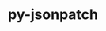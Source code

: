 ---
title: "py-jsonpatch"
layout: cache
categories: [package, develop]
meta: {"versions": ["1.23"], "compilers": ["gcc@=11.1.0"], "oss": ["ubuntu20.04"], "platforms": ["linux"], "targets": ["ppc64le", "x86_64_v3"], "stacks": ["e4s", "e4s-power", "root"], "num_specs": 7, "num_specs_by_stack": {"e4s-power": 4, "root": 7, "e4s": 3}}
spec_details: [{"hash": "elttmvi27hcxocegionzph7iujiyjrg4", "compiler": "gcc@=11.1.0", "versions": ["1.23"], "os": "ubuntu20.04", "platform": "linux", "target": "ppc64le", "variants": ["build_system=python_pip"], "stacks": ["e4s-power", "root"], "size": "-", "tarball": "https://binaries.spack.io/develop/build_cache/linux-ubuntu20.04-ppc64le/gcc-11.1.0/py-jsonpatch-1.23/linux-ubuntu20.04-ppc64le-gcc-11.1.0-py-jsonpatch-1.23-elttmvi27hcxocegionzph7iujiyjrg4.spack"}, {"hash": "ucqrggvfmrwv435ro2a2bhauxtfemrdi", "compiler": "gcc@=11.1.0", "versions": ["1.23"], "os": "ubuntu20.04", "platform": "linux", "target": "ppc64le", "variants": ["build_system=python_pip"], "stacks": ["e4s-power", "root"], "size": "-", "tarball": "https://binaries.spack.io/develop/build_cache/linux-ubuntu20.04-ppc64le/gcc-11.1.0/py-jsonpatch-1.23/linux-ubuntu20.04-ppc64le-gcc-11.1.0-py-jsonpatch-1.23-ucqrggvfmrwv435ro2a2bhauxtfemrdi.spack"}, {"hash": "xjz5kikhjgyrvcettxhdx5m46jk4rs5u", "compiler": "gcc@=11.1.0", "versions": ["1.23"], "os": "ubuntu20.04", "platform": "linux", "target": "ppc64le", "variants": ["build_system=python_pip"], "stacks": ["e4s-power", "root"], "size": "-", "tarball": "https://binaries.spack.io/develop/build_cache/linux-ubuntu20.04-ppc64le/gcc-11.1.0/py-jsonpatch-1.23/linux-ubuntu20.04-ppc64le-gcc-11.1.0-py-jsonpatch-1.23-xjz5kikhjgyrvcettxhdx5m46jk4rs5u.spack"}, {"hash": "tgbuodpsnho6atbxsyq3kbtic5bokoiw", "compiler": "gcc@=11.1.0", "versions": ["1.23"], "os": "ubuntu20.04", "platform": "linux", "target": "ppc64le", "variants": ["build_system=python_pip"], "stacks": ["e4s-power", "root"], "size": "-", "tarball": "https://binaries.spack.io/develop/build_cache/linux-ubuntu20.04-ppc64le/gcc-11.1.0/py-jsonpatch-1.23/linux-ubuntu20.04-ppc64le-gcc-11.1.0-py-jsonpatch-1.23-tgbuodpsnho6atbxsyq3kbtic5bokoiw.spack"}, {"hash": "4lq2qod3ipblhcpdk5rqfnfusmsgcemd", "compiler": "gcc@=11.1.0", "versions": ["1.23"], "os": "ubuntu20.04", "platform": "linux", "target": "x86_64_v3", "variants": ["build_system=python_pip"], "stacks": ["root", "e4s"], "size": "-", "tarball": "https://binaries.spack.io/develop/build_cache/linux-ubuntu20.04-x86_64_v3/gcc-11.1.0/py-jsonpatch-1.23/linux-ubuntu20.04-x86_64_v3-gcc-11.1.0-py-jsonpatch-1.23-4lq2qod3ipblhcpdk5rqfnfusmsgcemd.spack"}, {"hash": "dqbuw6vzblukzhxnb5cf6izblxdyr6am", "compiler": "gcc@=11.1.0", "versions": ["1.23"], "os": "ubuntu20.04", "platform": "linux", "target": "x86_64_v3", "variants": ["build_system=python_pip"], "stacks": ["root", "e4s"], "size": "-", "tarball": "https://binaries.spack.io/develop/build_cache/linux-ubuntu20.04-x86_64_v3/gcc-11.1.0/py-jsonpatch-1.23/linux-ubuntu20.04-x86_64_v3-gcc-11.1.0-py-jsonpatch-1.23-dqbuw6vzblukzhxnb5cf6izblxdyr6am.spack"}, {"hash": "khw7t5gs4ndgjplw2rxtxnskua4jv4vu", "compiler": "gcc@=11.1.0", "versions": ["1.23"], "os": "ubuntu20.04", "platform": "linux", "target": "x86_64_v3", "variants": ["build_system=python_pip"], "stacks": ["root", "e4s"], "size": "-", "tarball": "https://binaries.spack.io/develop/build_cache/linux-ubuntu20.04-x86_64_v3/gcc-11.1.0/py-jsonpatch-1.23/linux-ubuntu20.04-x86_64_v3-gcc-11.1.0-py-jsonpatch-1.23-khw7t5gs4ndgjplw2rxtxnskua4jv4vu.spack"}]
---